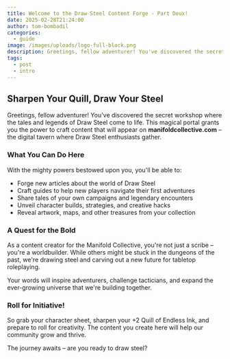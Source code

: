 ```yaml
---
title: Welcome to the Draw Steel Content Forge - Part Deux!
date: 2025-02-28T21:24:00
author: tom-bombadil
categories:
  - guide
image: /images/uploads/logo-full-black.png
description: Greetings, fellow adventurer! You've discovered the secret workshop where the tales and legends of Draw Steel come to life. This magical portal grants you the power to craft content that will appear on manifoldcollective.com – the digital tavern where Draw Steel enthusiasts gather.
tags:
  - post
  - intro
---
```

## Sharpen Your Quill, Draw Your Steel

Greetings, fellow adventurer! You've discovered the secret workshop where the tales and legends of Draw Steel come to life. This magical portal grants you the power to craft content that will appear on **manifoldcollective.com** – the digital tavern where Draw Steel enthusiasts gather.

### What You Can Do Here

With the mighty powers bestowed upon you, you'll be able to:

- Forge new articles about the world of Draw Steel
- Craft guides to help new players navigate their first adventures
- Share tales of your own campaigns and legendary encounters
- Unveil character builds, strategies, and creative hacks
- Reveal artwork, maps, and other treasures from your collection

### A Quest for the Bold

As a content creator for the Manifold Collective, you're not just a scribe – you're a worldbuilder. While others might be stuck in the dungeons of the past, we're drawing steel and carving out a new future for tabletop roleplaying.

Your words will inspire adventurers, challenge tacticians, and expand the ever-growing universe that we're building together.

### Roll for Initiative!

So grab your character sheet, sharpen your +2 Quill of Endless Ink, and prepare to roll for creativity. The content you create here will help our community grow and thrive.

The journey awaits – are you ready to draw steel?

